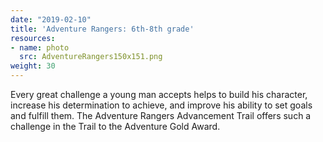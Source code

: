```yaml
---
date: "2019-02-10"
title: 'Adventure Rangers: 6th-8th grade'
resources:
- name: photo
  src: AdventureRangers150x151.png
weight: 30
---
```


Every great challenge a young man accepts helps to build his character, increase his determination to achieve, and improve his ability to set goals and fulfill them. The Adventure Rangers Advancement Trail offers such a challenge in the Trail to the Adventure Gold Award.